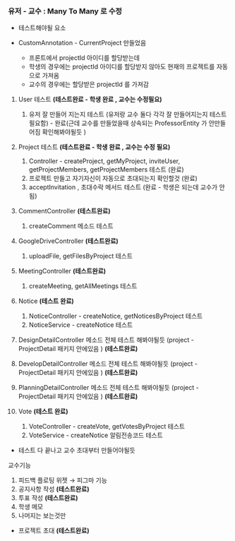 
### 유저 - 교수 : Many To Many 로 수정 

- 테스트해야될 요소

- CustomAnnotation - CurrentProject 만들었음
    - 프론트에서 projectId 아이디를 할당받는데 
    - 학생의 경우에는 projectId 아이디를 할당받지 않아도 현재의 프로젝트를 자동으로 가져옴
    - 교수의 경우에는 할당받은 projectId 를 가져감 

1. User 테스트 **(테스트완료 - 학생 완료 , 교수는 수정필요)**
   1. 유저 잘 만들어 지는지 테스트 (유저랑 교수 둘다 각각 잘 만들어지는지 테스트 필요함) - 완료(근데 교수를 만들었을때 상속되는 ProfessorEntity 가 안만들어짐 확인해봐야될듯 )
   
2. Project 테스트 **(테스트완료 - 학생 완료 , 교수는 수정 필요)**
   1. Controller - createProject, getMyProject, inviteUser, getProjectMembers, getProjectMembers 테스트 (완료)
   2. 프로젝트 만들고 자기자신이 자동으로 초대되는지 확인할것 (완료)
   3. acceptInvitation , 초대수락 메서드 테스트 (완료 - 학생은 되는데 교수가 안됨) 

3. CommentController **(테스트완료)**
   1. createComment 메소드 테스트 
   
4. GoogleDriveController **(테스트완료)**
   1. uploadFile, getFilesByProject 테스트 
   
5. MeetingController **(테스트완료)**
   1. createMeeting, getAllMeetings 테스트 
   
6. Notice **(테스트 완료)**
   1. NoticeController - createNotice, getNoticesByProject 테스트
   2. NoticeService - createNotice 테스트 
   
7. DesignDetailController 메소드 전체 테스트 해봐야될듯 (project - ProjectDetail 패키지 안에있음 ) **(테스트완료)**

8. DevelopDetailController 메소드 전체 테스트 해봐야될듯 (project - ProjectDetail 패키지 안에있음 ) **(테스트완료)**

9. PlanningDetailController 메소드 전체 테스트 해봐야될듯 (project - ProjectDetail 패키지 안에있음 ) **(테스트완료)**

10. Vote **(테스트 완료)**
    1. VoteController - createVote, getVotesByProject 테스트 
    2. VoteService - createNotice 알림전송코드 테스트 

- 테스트 다 끝나고 교수 초대부터 만들어야될듯

교수기능 
1. 피드백 플로팅 위젯 → 피그마 기능 
2. 공지사항 작성 **(테스트완료)**
3. 투표 작성 **(테스트완료)**
4. 학생 메모
5. 나머지는 보는것만 

- 프로젝트 초대 **(테스트완료)**